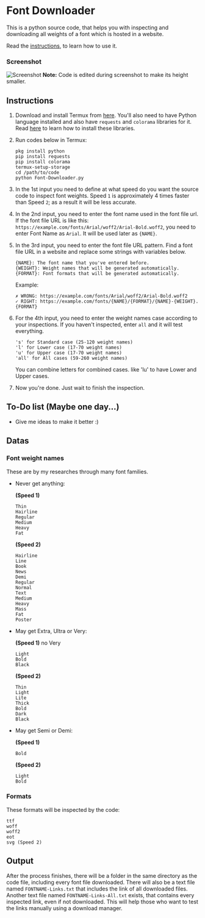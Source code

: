 # Font Downloader
This is a python source code, that helps you with inspecting and downloading all weights of a font which is hosted in a website.

Read the [instructions](#instructions), to learn how to use it.

### Screenshot
![Screenshot](https://i.ibb.co/PrKmBvC/Font-Downloader-screenshot.jpg)
**Note:** Code is edited during screenshot to make its height smaller.

## Instructions
1. Download and install Termux from [here](https://f-droid.org/en/packages/com.termux). You'll also need to have Python language installed and also have `requests` and `colorama` libraries for it. Read [here](https://www.geeksforgeeks.org/how-to-install-requests-in-python-for-windows-linux-mac/) to learn how to install these libraries.

2. Run codes below in Termux:
   ```
   pkg install python
   pip install requests
   pip install colorama
   termux-setup-storage
   cd /path/to/code
   python Font-Downloader.py
   ```

3. In the 1st input you need to define at what speed do you want the source code to inspect font weights. Speed `1` is approximately 4 times faster than Speed `2`; as a result it will be less accurate.

4. In the 2nd input, you need to enter the font name used in the font file url. If the font file URL is like this: `https://example.com/fonts/Arial/woff2/Arial-Bold.woff2`, you need to enter Font Name as `Arial`.
   It will be used later as `{NAME}`.

5. In the 3rd input, you need to enter the font file URL pattern. Find a font file URL in a website and replace some strings with variables below.
   ```
   {NAME}: The font name that you've entered before.
   {WEIGHT}: Weight names that will be generated automatically.
   {FORMAT}: Font formats that will be generated automatically.
   ```
   Example:
   ```
   ✗ WRONG: https://example.com/fonts/Arial/woff2/Arial-Bold.woff2
   ✓ RIGHT: https://example.com/fonts/{NAME}/{FORMAT}/{NAME}-{WEIGHT}.{FORMAT}
   ```

6. For the 4th input, you need to enter the weight names case according to your inspections. If you haven't inspected, enter `all` and it will test everything.
   ```
   's' for Standard case (25-120 weight names)
   'l' for Lower case (17-70 weight names)
   'u' for Upper case (17-70 weight names)
   'all' for All cases (59-260 weight names)
   ```
   You can combine letters for combined cases. like 'lu' to have Lower and Upper cases.

7. Now you're done. Just wait to finish the inspection.

## To-Do list (Maybe one day...)
* Give me ideas to make it better :)

## Datas
### Font weight names
These are by my researches through many font families.
* Never get anything:

  **(Speed 1)**
  ```
  Thin
  Hairline
  Regular
  Medium
  Heavy
  Fat
  ```
  **(Speed 2)**
  ```
  Hairline
  Line
  Book
  News
  Demi
  Regular
  Normal
  Text
  Medium
  Heavy
  Mass
  Fat
  Poster
  ```
* May get Extra, Ultra or Very:

  **(Speed 1)** no Very
  ```
  Light
  Bold
  Black
  ```
  **(Speed 2)**
  ```
  Thin
  Light
  Lite
  Thick
  Bold
  Dark
  Black
  ```
* May get Semi or Demi:

  **(Speed 1)**
  ```
  Bold
  ```
  **(Speed 2)**
  ```
  Light
  Bold
  ```
### Formats
These formats will be inspected by the code:
```
ttf
woff
woff2
eot
svg (Speed 2)
```

## Output
After the process finishes, there will be a folder in the same directory as the code file, including every font file downloaded. There will also be a text file named `FONTNAME-Links.txt` that includes the link of all downloaded files.
Another text file named `FONTNAME-Links-All.txt` exists, that contains every inspected link, even if not downloaded. This will help those who want to test the links manually using a download manager.
